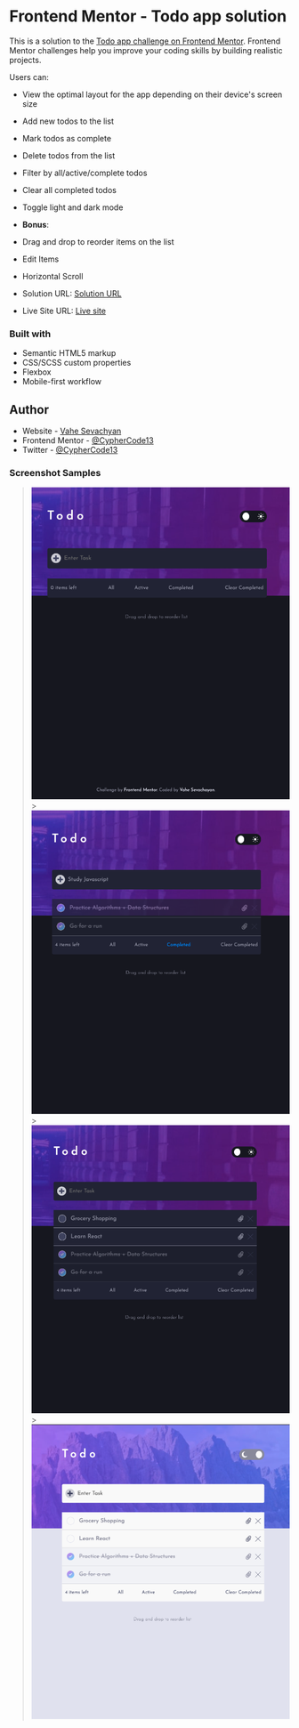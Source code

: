 # Frontend Mentor - Todo app solution

This is a solution to the [Todo app challenge on Frontend Mentor](https://www.frontendmentor.io/challenges/todo-app-Su1_KokOW). Frontend Mentor challenges help you improve your coding skills by building realistic projects.

Users can:

- View the optimal layout for the app depending on their device's screen size
- Add new todos to the list
- Mark todos as complete
- Delete todos from the list
- Filter by all/active/complete todos
- Clear all completed todos
- Toggle light and dark mode

- **Bonus**:
- Drag and drop to reorder items on the list
- Edit Items
- Horizontal Scroll

- Solution URL: [Solution URL](https://www.frontendmentor.io/solutions/todo-app-B8ap3dmjR)
- Live Site URL: [Live site](https://vahe-sevachyan.github.io/Todo-App/)

### Built with

- Semantic HTML5 markup
- CSS/SCSS custom properties
- Flexbox
- Mobile-first workflow

## Author

- Website - [Vahe Sevachyan](https://www.your-site.com)
- Frontend Mentor - [@CypherCode13](https://www.frontendmentor.io/profile/CypherCode13)
- Twitter - [@CypherCode13](https://www.twitter.com/CypherCode13)

### Screenshot Samples

> ![](screenshots/sample-4.png?raw=true) >![](screenshots/sample-1.png?raw=true) > ![](screenshots/sample-2.png?raw=true) > ![](screenshots/sample-3.png?raw=true)
